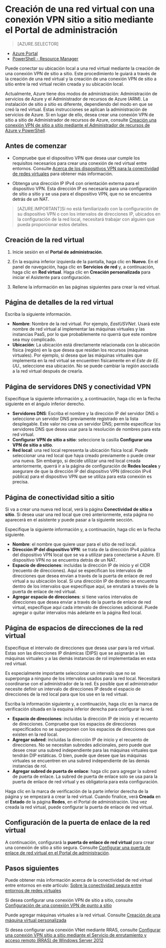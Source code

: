 <properties
   pageTitle="Creación de una red virtual con una conexión VPN sitio a sitio mediante el Portal de administración | Microsoft Azure"
   description="Cree una red virtual con una conexión VPN de sitio a sitio para configuraciones entre entornos e híbridas."
   services="vpn-gateway"
   documentationCenter=""
   authors="cherylmc"
   manager="carolz"
   editor=""
   tags="azure-service-management"/>

<tags
   ms.service="vpn-gateway"
   ms.devlang="na"
   ms.topic="hero-article"
   ms.tgt_pltfrm="na"
   ms.workload="infrastructure-services"
   ms.date="07/23/2015"
   ms.author="cherylmc"/>

# Creación de una red virtual con una conexión VPN sitio a sitio mediante el Portal de administración

> [AZURE.SELECTOR]
- [Azure Portal](vpn-gateway-site-to-site-create.md)
- [PowerShell - Resource Manager](vpn-gateway-create-site-to-site-rm-powershell.md)

Puede conectar su ubicación local a una red virtual mediante la creación de una conexión VPN de sitio a sitio. Este procedimiento le guiará a través de la creación de una red virtual y la creación de una conexión VPN de sitio a sitio entre la red virtual recién creada y su ubicación local.

Actualmente, Azure tiene dos modos de administración: Administración de servicios de Azure y el Administrador de recursos de Azure (ARM). La instalación de sitio a sitio es diferente, dependiendo del modo en que se creó la red virtual. Estas instrucciones se aplican la administración de servicios de Azure. Si en lugar de ello, desea crear una conexión VPN de sitio a sitio de Administrador de recursos de Azure, consulte [Creación una conexión VPN de sitio a sitio mediante el Administrador de recursos de Azure y PowerShell](vpn-gateway-create-site-to-site-rm-powershell.md).


## Antes de comenzar

- Compruebe que el dispositivo VPN que desea usar cumple los requisitos necesarios para crear una conexión de red virtual entre entornos. Consulte [Acerca de los dispositivos VPN para la conectividad de redes virtuales](http://go.microsoft.com/fwlink/p/?LinkId=615099) para obtener más información.

- Obtenga una dirección IP IPv4 con orientación externa para el dispositivo VPN. Esta dirección IP es necesaria para una configuración de sitio a sitio y se usa para el dispositivo VPN, que no se encuentra detrás de un NAT.

>[AZURE.IMPORTANT]Si no está familiarizado con la configuración de su dispositivo VPN o con los intervalos de direcciones IP, ubicados en la configuración de la red local, necesitará trabajar con alguien que pueda proporcionar estos detalles.

## Creación de la red virtual

1. Inicie sesión en el **Portal de administración**.

2. En la esquina inferior izquierda de la pantalla, haga clic en **Nuevo**. En el panel de navegación, haga clic en **Servicios de red** y, a continuación, haga clic en **Red virtual**. Haga clic en **Creación personalizada** para iniciar el Asistente para configuración.

3. Rellene la información en las páginas siguientes para crear la red virtual.

## Página de detalles de la red virtual

Escriba la siguiente información.

- **Nombre**: Nombre de la red virtual. Por ejemplo, *EastUSVNet*. Usará este nombre de red virtual al implementar las máquinas virtuales y las instancias PaaS, por lo que probablemente no querrá que este nombre sea muy complicado.
- **Ubicación**: La ubicación está directamente relacionada con la ubicación física (región) en la que desea que residan los recursos (máquinas virtuales). Por ejemplo, si desea que las máquinas virtuales que implementa en la red virtual se encuentren físicamente en el *Este de EE. UU.*, seleccione esa ubicación. No se puede cambiar la región asociada a la red virtual después de crearla.

## Página de servidores DNS y conectividad VPN
Especifique la siguiente información y, a continuación, haga clic en la flecha siguiente en el ángulo inferior derecho.

- **Servidores DNS**: Escriba el nombre y la dirección IP del servidor DNS o seleccione un servidor DNS previamente registrado en la lista desplegable. Este valor no crea un servidor DNS; permite especificar los servidores DNS que desea usar para la resolución de nombres para esta red virtual.
- **Configurar VPN de sitio a sitio**: seleccione la casilla **Configurar una VPN de sitio a sitio**.
- **Red local**: una red local representa la ubicación física local. Puede seleccionar una red local que haya creado previamente o puede crear una nueva. Sin embargo, si decide utilizar una red local creada anteriormente, querrá ir a la página de configuración de **Redes locales** y asegurare de que la dirección IP del dispositivo VPN (dirección IPv4 pública) para el dispositivo VPN que se utiliza para esta conexión es precisa.

## Página de conectividad sitio a sitio
Si va a crear una nueva red local, verá la página **Conectividad de sitio a sitio**. Si desea usar una red local que creó anteriormente, esta página no aparecerá en el asistente y puede pasar a la siguiente sección.

Especifique la siguiente información y, a continuación, haga clic en la flecha siguiente.

- 	**Nombre**: el nombre que quiere usar para el sitio de red local.
- 	**Dirección IP del dispositivo VPN**: se trata de la dirección IPv4 pública del dispositivo VPN local que se va a utilizar para conectarse a Azure. El dispositivo VPN no se encuentra detrás de un NAT.
- 	**Espacio de direcciones**: incluidas la dirección IP de inicio y el CIDR (recuento de direcciones). Aquí se especifican los intervalos de direcciones que desea envían a través de la puerta de enlace de red virtual a su ubicación local. Si una dirección IP de destino se encuentra dentro de los intervalos que especifique aquí, se enrutará a través de la puerta de enlace de red virtual.
- 	**Agregar espacio de direcciones**: si tiene varios intervalos de direcciones que desea enviar a través de la puerta de enlace de red virtual, especifique aquí cada intervalo de direcciones adicional. Puede agregar o quitar intervalos más adelante en la página Red local.

## Página de espacios de direcciones de la red virtual
Especifique el intervalo de direcciones que desea usar para la red virtual. Estas son las direcciones IP dinámicas (DIPS) que se asignarán a las máquinas virtuales y a las demás instancias de rol implementadas en esta red virtual.

Es especialmente importante seleccionar un intervalo que no se superponga a ninguno de los intervalos usados para la red local. Necesitará coordinarse con el administrador de la red. Es posible que el administrador necesite definir un intervalo de direcciones IP desde el espacio de direcciones de la red local para que los use en la red virtual.

Escriba la información siguiente y, a continuación, haga clic en la marca de verificación situada en la esquina inferior derecha para configurar la red.

- **Espacio de direcciones**: incluidas la dirección IP de inicio y el recuento de direcciones. Compruebe que los espacios de direcciones especificados no se superponen con los espacios de direcciones que existen en la red local.
- **Agregar subred**: incluidas la dirección IP de inicio y el recuento de direcciones. No se necesitan subredes adicionales, pero puede que desee crear una subred independiente para las máquinas virtuales que tendrán DIP estáticas. O bien, puede que desee que las máquinas virtuales se encuentren en una subred independiente de las demás instancias de rol.
- **Agregar subred de puerta de enlace**: haga clic para agregar la subred de puerta de enlace. La subred de puerta de enlace solo se usa para la puerta de enlace de red virtual y es obligatoria para esta configuración.

Haga clic en la marca de verificación de la parte inferior derecha de la página y se empezará a crear la red virtual. Cuando finalice, verá **Creada** en el **Estado** de la página **Redes**, en el Portal de administración. Una vez creada la red virtual, puede configurar la puerta de enlace de red virtual.

## Configuración de la puerta de enlace de la red virtual

A continuación, configurará la **puerta de enlace de red virtual** para crear una conexión de sitio a sitio segura. Consulte [Configurar una puerta de enlace de red virtual en el Portal de administración](vpn-gateway-configure-vpn-gateway-mp.md).

## Pasos siguientes

Puede obtener más información acerca de la conectividad de red virtual entre entornos en este artículo: [Sobre la conectividad segura entre entornos de redes virtuales](https://msdn.microsoft.com/library/azure/dn133798.aspx)

Si desea configurar una conexión VPN de sitio a sitio, consulte [Configuración de una conexión VPN de punto a sitio](vpn-gateway-point-to-site-create.md)

Puede agregar máquinas virtuales a la red virtual. Consulte [Creación de una máquina virtual personalizada](../virtual-machines/virtual-machines-create-custom.md)

Si desea configurar una conexión VNet mediante RRAS, consulte [Configurar una conexión VPN sitio a sitio mediante el Servicio de enrutamiento y acceso remoto (RRAS) de Windows Server 2012](https://msdn.microsoft.com/library/dn636917.aspx)
 

<!---HONumber=August15_HO6-->
